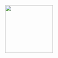 <div align="center">
  <!--<img height="150em" src="https://github-readme-stats.vercel.app/api?username=Neto002&show_icons=true&theme=cobalt&include_all_commits=true&count_private=true" />-->
  <img height="150em" src="https://github-readme-stats.vercel.app/api/top-langs/?username=Neto002&layout=compact&langs_count=4&theme=cobalt&hide=cython,jupyter%20notebook,css,html,powershell,fortran" />
</div>
